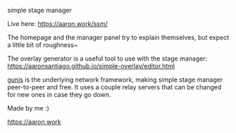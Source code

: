 simple stage manager

Live here: https://aaron.work/ssm/

The homepage and the manager panel try to explain themselves, but expect a little bit of roughness~

The overlay generator is a useful tool to use with the stage manager:  
https://aaronsantiago.github.io/simple-overlay/editor.html

[gunjs](https://gun.eco/) is the underlying network framework, making simple stage manager peer-to-peer and free. It uses a couple relay servers that can be changed for new ones in case they go down.

Made by me :)

https://aaron.work